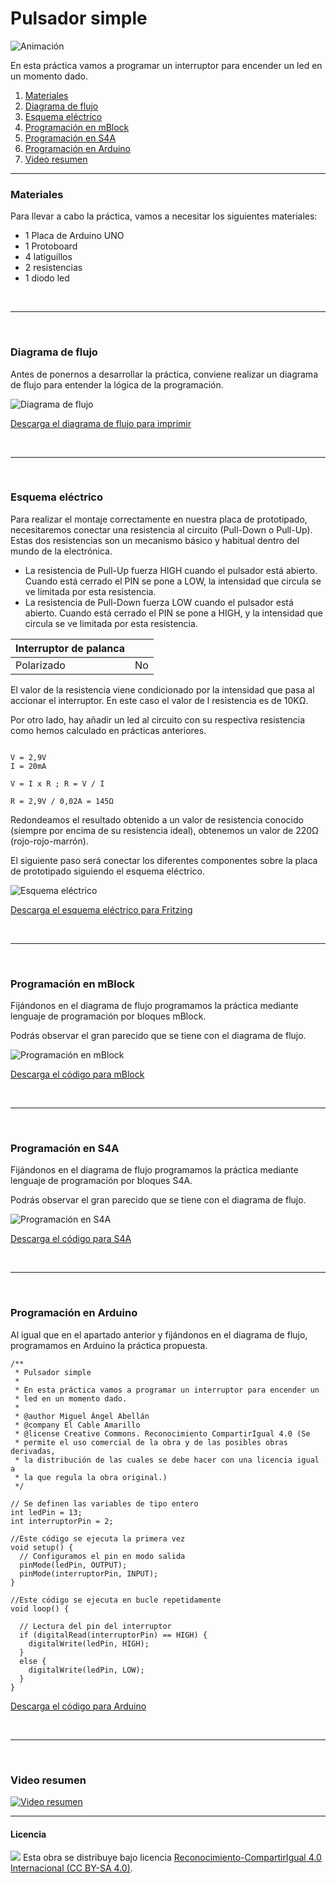 # Pulsador simple

![Animación](Animación.gif)

En esta práctica vamos a programar un interruptor para encender un led en un momento dado.

1.	[Materiales](#materiales)
2.	[Diagrama de flujo](#diagrama-de-flujo)
3.	[Esquema eléctrico](#esquema-eléctrico)
4.	[Programación en mBlock](#programación-en-mblock)
5.	[Programación en S4A](#programación-en-s4a)
6.	[Programación en Arduino](#programación-en-arduino)
7.  [Video resumen](#video-resumen)



***



### Materiales

Para llevar a cabo la práctica, vamos a necesitar los siguientes materiales:
- 1 Placa de Arduino UNO
- 1 Protoboard
- 4 latiguillos
- 2 resistencias
- 1 diodo led



<br />
<hr>
<br />



### Diagrama de flujo

Antes de ponernos a desarrollar la práctica, conviene realizar un diagrama de flujo para entender la lógica de la programación.

![Diagrama de flujo](Diagrama-de-flujo.png)

[Descarga el diagrama de flujo para imprimir](Diagrama-de-flujo.html)



<br />
<hr>
<br />



### Esquema eléctrico

Para realizar el montaje correctamente en nuestra placa de prototipado, necesitaremos conectar una resistencia al circuito (Pull-Down o Pull-Up). Estas dos resistencias son un mecanismo básico y habitual dentro del mundo de la electrónica.
- La resistencia de Pull-Up fuerza HIGH cuando el pulsador está abierto. Cuando está cerrado el PIN se pone a LOW, la intensidad que circula se ve limitada por esta resistencia.
- La resistencia de Pull-Down fuerza LOW cuando el pulsador está abierto. Cuando está cerrado el PIN se pone a HIGH, y la intensidad que circula se ve limitada por esta resistencia.

| Interruptor de palanca           |       |
| -------------------------------- | ----- |
| Polarizado                       | No    |

El valor de la resistencia viene condicionado por la intensidad que pasa al accionar el interruptor. En este caso el valor de l resistencia es de 10KΩ.

Por otro lado, hay añadir un led al circuito con su respectiva resistencia como hemos calculado en prácticas anteriores.

```

V = 2,9V
I = 20mA

V = I x R ; R = V / I

R = 2,9V / 0,02A = 145Ω 

```

Redondeamos el resultado obtenido a un valor de resistencia conocido (siempre por encima de su resistencia ideal), obtenemos un valor de 220Ω (rojo-rojo-marrón).

El siguiente paso será conectar los diferentes componentes sobre la placa de prototipado siguiendo el esquema eléctrico.

![Esquema eléctrico](Esquema-eléctrico.png)

[Descarga el esquema eléctrico para Fritzing](Esquema-eléctrico.fzz)



<br />
<hr>
<br />



### Programación en mBlock

Fijándonos en el diagrama de flujo programamos la práctica mediante lenguaje de programación por bloques mBlock. 

Podrás observar el gran parecido que se tiene con el diagrama de flujo.

![Programación en mBlock](Programación-mBlock.png)

[Descarga el código para mBlock](mBlock.sb2)



<br />
<hr>
<br />



### Programación en S4A

Fijándonos en el diagrama de flujo programamos la práctica mediante lenguaje de programación por bloques S4A. 

Podrás observar el gran parecido que se tiene con el diagrama de flujo.

![Programación en S4A](Programación-S4A.png)

[Descarga el código para S4A](S4A.sb)



<br />
<hr>
<br />



### Programación en Arduino

Al igual que en el apartado anterior y fijándonos en el diagrama de flujo, programamos en Arduino la práctica propuesta.

```
/**
 * Pulsador simple
 * 
 * En esta práctica vamos a programar un interruptor para encender un 
 * led en un momento dado.
 * 
 * @author Miguel Ángel Abellán
 * @company El Cable Amarillo
 * @license Creative Commons. Reconocimiento CompartirIgual 4.0 (Se 
 * permite el uso comercial de la obra y de las posibles obras derivadas, 
 * la distribución de las cuales se debe hacer con una licencia igual a 
 * la que regula la obra original.)
 */

// Se definen las variables de tipo entero
int ledPin = 13;
int interruptorPin = 2;

//Este código se ejecuta la primera vez
void setup() {
  // Configuramos el pin en modo salida
  pinMode(ledPin, OUTPUT);
  pinMode(interruptorPin, INPUT);
}

//Este código se ejecuta en bucle repetidamente
void loop() {
  
  // Lectura del pin del interruptor
  if (digitalRead(interruptorPin) == HIGH) {
    digitalWrite(ledPin, HIGH);
  }
  else {
    digitalWrite(ledPin, LOW);
  }
}
```

[Descarga el código para Arduino](Arduino/Arduino.ino)



<br />
<hr>
<br />



### Video resumen

[![Video resumen](https://i.ytimg.com/vi_webp/agTguWcvSX0/maxresdefault.webp)](https://youtu.be/agTguWcvSX0)



***



#### Licencia

<img src="http://i.creativecommons.org/l/by-sa/4.0/88x31.png" /> Esta obra se distribuye bajo licencia [Reconocimiento-CompartirIgual 4.0 Internacional (CC BY-SA 4.0)](https://creativecommons.org/licenses/by-sa/4.0/deed.es_ES).
